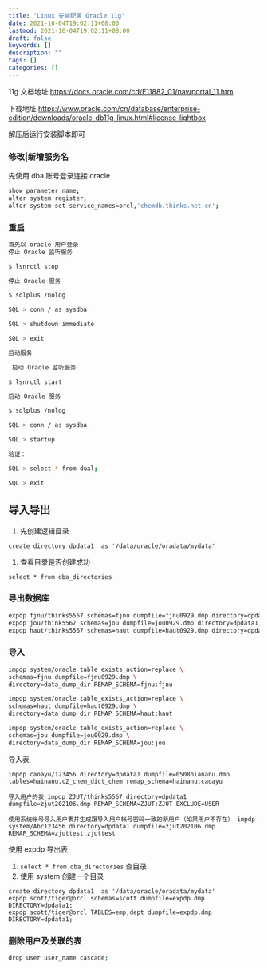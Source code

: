 ```yaml
---
title: "Linux 安装配置 Oracle 11g"
date: 2021-10-04T19:02:11+08:00
lastmod: 2021-10-04T19:02:11+08:00
draft: false
keywords: []
description: ""
tags: []
categories: []
---
```


11g 文档地址 https://docs.oracle.com/cd/E11882_01/nav/portal_11.htm

下载地址  https://www.oracle.com/cn/database/enterprise-edition/downloads/oracle-db11g-linux.html#license-lightbox

解压后运行安装脚本即可

### 修改|新增服务名

先使用 dba 账号登录连接 oracle

```Bash
show parameter name;
alter system register;
alter system set service_names=orcl,'chemdb.thinks.net.cn';
```

### 重启

```Bash
首先以 oracle 用户登录
停止 Oracle 监听服务

$ lsnrctl stop

停止 Oracle 服务

$ sqlplus /nolog

SQL > conn / as sysdba

SQL > shutdown immediate

SQL > exit

启动服务

 启动 Oracle 监听服务

$ lsnrctl start

启动 Oracle 服务

$ sqlplus /nolog

SQL > conn / as sysdba

SQL > startup

验证：

SQL > select * from dual;

SQL > exit
```

## 导入导出

1. 先创建逻辑目录

```
create directory dpdata1  as '/data/oracle/oradata/mydata'
```

1. 查看目录是否创建成功

```
select * from dba_directories
```

### 导出数据库

```Bash
expdp fjnu/thinks5567 schemas=fjnu dumpfile=fjnu0929.dmp directory=dpdata1;
expdp jou/think5567 schemas=jou dumpfile=jou0929.dmp directory=dpdata1;
expdp haut/thinks5567 schemas=haut dumpfile=haut0929.dmp directory=dpdata1;
```

### 导入

```Bash
impdp system/oracle table_exists_action=replace \
schemas=fjnu dumpfile=fjnu0929.dmp \
directory=data_dump_dir REMAP_SCHEMA=fjnu:fjnu

impdp system/oracle table_exists_action=replace \
schemas=haut dumpfile=haut0929.dmp \
directory=data_dump_dir REMAP_SCHEMA=haut:haut

impdp system/oracle table_exists_action=replace \
schemas=jou dumpfile=jou0929.dmp \
directory=data_dump_dir REMAP_SCHEMA=jou:jou
```

导入表

```
impdp caoayu/123456 directory=dpdata1 dumpfile=0508hiananu.dmp tables=hainanu.c2_chem_dict_chem remap_schema=hainanu:caoayu

导入用户的表 impdp ZJUT/thinks5567 directory=dpdata1 dumpfile=zjut202106.dmp REMAP_SCHEMA=ZJUT:ZJUT EXCLUDE=USER

使用系统帐号导入用户表并生成跟导入用户帐号密码一致的新用户（如果用户不存在） impdp system/Abc123456 directory=dpdata1 dumpfile=zjut202106.dmp REMAP_SCHEMA=zjuttest:zjuttest
```

使用 expdp 导出表

1. `select * from dba_directories` 查目录
2. 使用 system 创建一个目录

```
create directory dpdata1  as '/data/oracle/oradata/mydata'
expdp scott/tiger@orcl schemas=scott dumpfile=expdp.dmp DIRECTORY=dpdata1;
expdp scott/tiger@orcl TABLES=emp,dept dumpfile=expdp.dmp DIRECTORY=dpdata1;
```

### 删除用户及关联的表

```Bash
drop user user_name cascade; 
```
